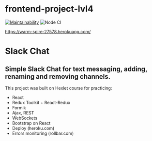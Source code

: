 # frontend-project-lvl4

[![Maintainability](https://api.codeclimate.com/v1/badges/3d4934f9a287800be474/maintainability)](https://codeclimate.com/github/Eyvgeniy/frontend-project-lvl4/maintainability)
![Node CI](https://github.com/Eyvgeniy/frontend-project-lvl4/workflows/Node%20CI/badge.svg?branch=master)

https://warm-spire-27578.herokuapp.com/

# Slack Chat

## Simple Slack Chat for text messaging, adding, renaming and removing channels.

This project was built on Hexlet course for practicing:

- React
- Redux Toolkit + React-Redux
- Formik
- Ajax, REST
- WebSockets
- Bootstrap on React
- Deploy (heroku.com)
- Errors monitoring (rollbar.com)
